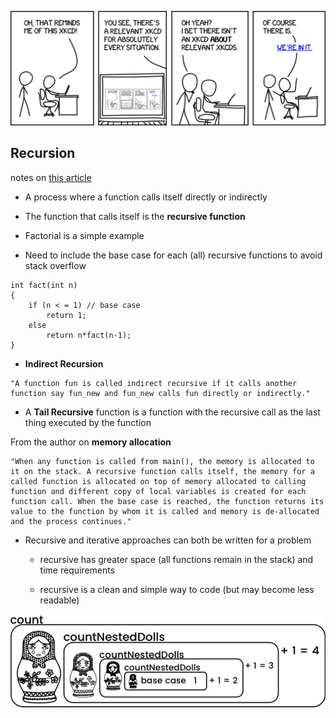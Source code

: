![XKCD comic about recursion](./images/xkcd-recursion.png)

## Recursion

notes on [this article](https://www.geeksforgeeks.org/recursion/)

- A process where a function calls itself directly or indirectly

- The function that calls itself is the **recursive function**

- Factorial is a simple example

- Need to include the base case for each (all) recursive functions to avoid stack overflow

```
int fact(int n)
{
    if (n < = 1) // base case
        return 1;
    else    
        return n*fact(n-1);    
}
```
- **Indirect Recursion**
```
"A function fun is called indirect recursive if it calls another function say fun_new and fun_new calls fun directly or indirectly."
```
- A **Tail Recursive** function is a function with the recursive call as the last thing executed by the function

From the author on **memory allocation**
```
"When any function is called from main(), the memory is allocated to it on the stack. A recursive function calls itself, the memory for a called function is allocated on top of memory allocated to calling function and different copy of local variables is created for each function call. When the base case is reached, the function returns its value to the function by whom it is called and memory is de-allocated and the process continues."
```

- Recursive and iterative approaches can both be written for a problem

    - recursive has greater space (all functions remain in the stack) and time requirements

    - recursive is a clean and simple way to code (but may become less readable)



![Nesting dolls recursion](./images/nesting-dolls.jpg)